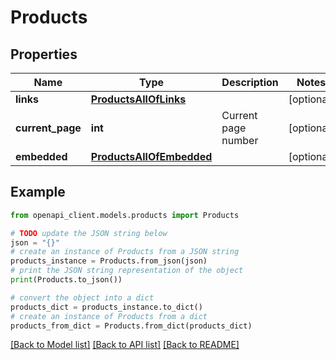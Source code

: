 # Products


## Properties

Name | Type | Description | Notes
------------ | ------------- | ------------- | -------------
**links** | [**ProductsAllOfLinks**](ProductsAllOfLinks.md) |  | [optional] 
**current_page** | **int** | Current page number | [optional] 
**embedded** | [**ProductsAllOfEmbedded**](ProductsAllOfEmbedded.md) |  | [optional] 

## Example

```python
from openapi_client.models.products import Products

# TODO update the JSON string below
json = "{}"
# create an instance of Products from a JSON string
products_instance = Products.from_json(json)
# print the JSON string representation of the object
print(Products.to_json())

# convert the object into a dict
products_dict = products_instance.to_dict()
# create an instance of Products from a dict
products_from_dict = Products.from_dict(products_dict)
```
[[Back to Model list]](../README.md#documentation-for-models) [[Back to API list]](../README.md#documentation-for-api-endpoints) [[Back to README]](../README.md)


